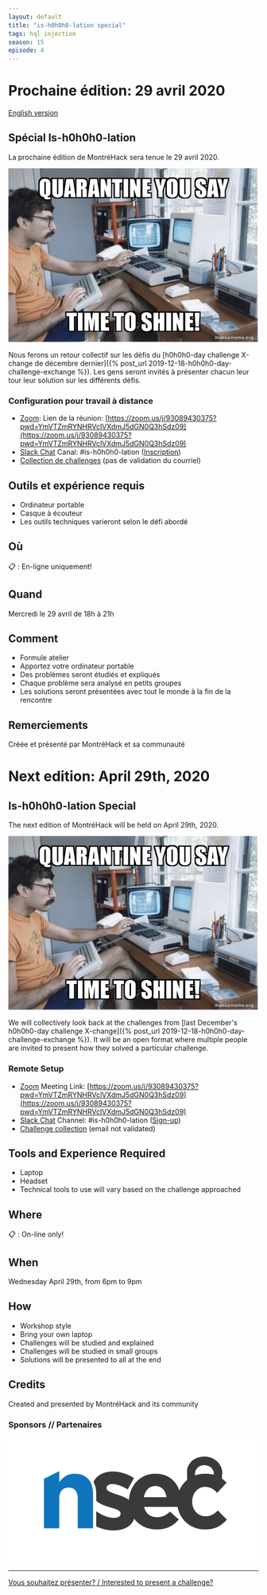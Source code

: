 ```yaml
---
layout: default
title: "is-h0h0h0-lation special"
tags: hql injection
season: 15
episode: 4
---
```


# Prochaine édition: 29 avril 2020

[English version](#english)

## Spécial Is-h0h0h0-lation

La prochaine édition de MontréHack sera tenue le 29 avril 2020.

![is-h0h0h0-lation](/images/20-04_quarantine-you-say.jpg)

Nous ferons un retour collectif sur les défis du [h0h0h0-day challenge X-change de décembre dernier]({% post_url 2019-12-18-h0h0h0-day-challenge-exchange %}).
Les gens seront invités à présenter chacun leur tour leur solution sur les différents défis.

### Configuration pour travail à distance

* [Zoom](https://zoom.us/download): Lien de la réunion: [https://zoom.us/j/93089430375?pwd=YmVTZmRYNHRVclVXdmJ5dGN0Q3hSdz09](https://zoom.us/j/93089430375?pwd=YmVTZmRYNHRVclVXdmJ5dGN0Q3hSdz09)
* [Slack Chat](https://montrehack.slack.com/) Canal: #is-h0h0h0-lation ([Inscription](https://montrehack-slack-signup.herokuapp.com/))
* [Collection de challenges](https://h0h0h0day-xchange.montrehack.ca/) (pas de validation du courriel)

## Outils et expérience requis

* Ordinateur portable
* Casque à écouteur
* Les outils techniques varieront selon le défi abordé

## Où

:clipboard: : En-ligne uniquement!

## Quand

Mercredi le 29 avril de 18h à 21h

## Comment
 
* Formule atelier
* Apportez votre ordinateur portable
* Des problèmes seront étudiés et expliqués
* Chaque problème sera analysé en petits groupes
* Les solutions seront présentées avec tout le monde à la fin de la rencontre

## Remerciements

Créée et présenté par MontréHack et sa communauté


<a id="english"></a>

# Next edition: April 29th, 2020

## Is-h0h0h0-lation Special

The next edition of MontréHack will be held on April 29th, 2020.

![is-h0h0h0-lation](/images/20-04_quarantine-you-say.jpg)

We will collectively look back at the challenges from [last December's h0h0h0-day challenge X-change]({% post_url 2019-12-18-h0h0h0-day-challenge-exchange %}).
It will be an open format where multiple people are invited to present how they solved a particular challenge.

### Remote Setup

* [Zoom](https://zoom.us/download) Meeting Link: [https://zoom.us/j/93089430375?pwd=YmVTZmRYNHRVclVXdmJ5dGN0Q3hSdz09](https://zoom.us/j/93089430375?pwd=YmVTZmRYNHRVclVXdmJ5dGN0Q3hSdz09)
* [Slack Chat](https://montrehack.slack.com/) Channel: #is-h0h0h0-lation ([Sign-up](https://montrehack-slack-signup.herokuapp.com/))
* [Challenge collection](https://h0h0h0day-xchange.montrehack.ca/) (email not validated)

## Tools and Experience Required

* Laptop
* Headset
* Technical tools to use will vary based on the challenge approached

## Where

:clipboard: : On-line only!

## When

Wednesday April 29th, from 6pm to 9pm

## How

* Workshop style
* Bring your own laptop
* Challenges will be studied and explained
* Challenges will be studied in small groups
* Solutions will be presented to all at the end

## Credits

Created and presented by MontréHack and its community


### Sponsors // Partenaires

[![NorthSec](/images/nsec_logo.png)](https://nsec.io/)

<hr/>

[Vous souhaitez présenter? / Interested to present a challenge?](https://github.com/montrehack/montrehack.github.com/wiki/Present-at-Montrehack)

